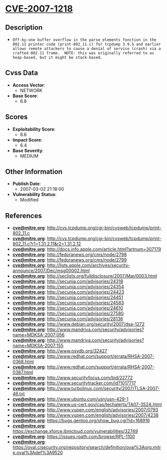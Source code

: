 
# [CVE-2007-1218](https://cve.mitre.org/cgi-bin/cvename.cgi?name=CVE-2007-1218)

## Description

- `Off-by-one buffer overflow in the parse_elements function in the 802.11 printer code (print-802_11.c) for tcpdump 3.9.5 and earlier allows remote attackers to cause a denial of service (crash) via a crafted 802.11 frame.  NOTE: this was originally referred to as heap-based, but it might be stack-based.`

## Cvss Data

- **Access Vector**:
  - NETWORK
- **Base Score**:
  - 6.8

## Scores

- **Exploitability Score**:
  - 8.6
- **Impact Score**:
  - 6.4
- **Base Severity**:
  - MEDIUM

## Other Information

- **Publish Date**:
  - 2007-03-02 21:18:00
- **Vulnerability Status**:
  - Modified

## References

- **cve@mitre.org**: http://cvs.tcpdump.org/cgi-bin/cvsweb/tcpdump/print-802_11.c
- **cve@mitre.org**: http://cvs.tcpdump.org/cgi-bin/cvsweb/tcpdump/print-802_11.c?r1=1.31.2.11&r2=1.31.2.12
- **cve@mitre.org**: http://docs.info.apple.com/article.html?artnum=307179
- **cve@mitre.org**: http://fedoranews.org/cms/node/2798
- **cve@mitre.org**: http://fedoranews.org/cms/node/2799
- **cve@mitre.org**: http://lists.apple.com/archives/security-announce/2007/Dec/msg00002.html
- **cve@mitre.org**: http://seclists.org/fulldisclosure/2007/Mar/0003.html
- **cve@mitre.org**: http://secunia.com/advisories/24318
- **cve@mitre.org**: http://secunia.com/advisories/24354
- **cve@mitre.org**: http://secunia.com/advisories/24423
- **cve@mitre.org**: http://secunia.com/advisories/24451
- **cve@mitre.org**: http://secunia.com/advisories/24583
- **cve@mitre.org**: http://secunia.com/advisories/24610
- **cve@mitre.org**: http://secunia.com/advisories/27580
- **cve@mitre.org**: http://secunia.com/advisories/28136
- **cve@mitre.org**: http://www.debian.org/security/2007/dsa-1272
- **cve@mitre.org**: http://www.mandriva.com/security/advisories?name=MDKSA-2007:056
- **cve@mitre.org**: http://www.mandriva.com/security/advisories?name=MDKSA-2007:155
- **cve@mitre.org**: http://www.osvdb.org/32427
- **cve@mitre.org**: http://www.redhat.com/support/errata/RHSA-2007-0368.html
- **cve@mitre.org**: http://www.redhat.com/support/errata/RHSA-2007-0387.html
- **cve@mitre.org**: http://www.securityfocus.com/bid/22772
- **cve@mitre.org**: http://www.securitytracker.com/id?1017717
- **cve@mitre.org**: http://www.turbolinux.com/security/2007/TLSA-2007-46.txt
- **cve@mitre.org**: http://www.ubuntu.com/usn/usn-429-1
- **cve@mitre.org**: http://www.us-cert.gov/cas/techalerts/TA07-352A.html
- **cve@mitre.org**: http://www.vupen.com/english/advisories/2007/0793
- **cve@mitre.org**: http://www.vupen.com/english/advisories/2007/4238
- **cve@mitre.org**: https://bugs.gentoo.org/show_bug.cgi?id=168916
- **cve@mitre.org**: https://exchange.xforce.ibmcloud.com/vulnerabilities/32749
- **cve@mitre.org**: https://issues.rpath.com/browse/RPL-1100
- **cve@mitre.org**: https://oval.cisecurity.org/repository/search/definition/oval%3Aorg.mitre.oval%3Adef%3A9520
